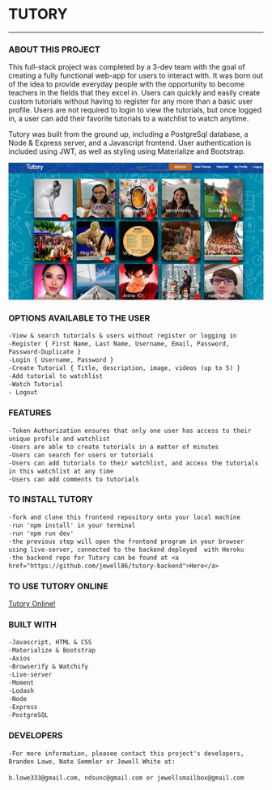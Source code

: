 # TUTORY
------------------------------

### ABOUT THIS PROJECT
This full-stack project was completed by a 3-dev team with the goal of creating a fully functional web-app for users to interact with. It was born out of the idea to provide everyday people with the opportunity to become teachers in the fields that they excel in. Users can quickly and easily create custom tutorials without having to register for any more than a basic user profile. Users are not required to login to view the tutorials, but once logged in, a user can add their favorite tutorials to a watchlist to watch anytime. 

Tutory was built from the ground up, including a PostgreSql database, a Node & Express server, and a Javascript frontend. User authentication is included using JWT, as well as styling using Materialize and Bootstrap. 

<img src ="./style/ScreenshotTutory.png">


### OPTIONS AVAILABLE TO THE USER

    -View & search tutorials & users without register or logging in
    -Register { First Name, Last Name, Username, Email, Password, Password-Duplicate }
    -Login { Username, Password }
    -Create Tutorial { Title, description, image, videos (up to 5) }
    -Add tutorial to watchlist
    -Watch Tutorial
    - Logout  

### FEATURES

    -Token Authorization ensures that only one user has access to their unique profile and watchlist
    -Users are able to create tutorials in a matter of minutes
    -Users can search for users or tutorials
    -Users can add tutorials to their watchlist, and access the tutorials in this watchlist at any time
    -Users can add comments to tutorials


### TO INSTALL TUTORY

    -fork and clone this frontend repository onto your local machine
    -run 'npm install' in your terminal
    -run 'npm run dev'
    -the previous step will open the frontend program in your browser using live-server, connected to the backend deployed  with Heroku
    -the backend repo for Tutory can be found at <a href="https://github.com/jewell86/tutory-backend">Here</a>


### TO USE TUTORY ONLINE

<a href="http://tutory.surge.sh/">Tutory Online!</a>

### BUILT WITH

    -Javascript, HTML & CSS
    -Materialize & Bootstrap
    -Axios
    -Browserify & Watchify
    -Live-server 
    -Moment
    -Lodash
    -Node
    -Express
    -PostgreSQL


### DEVELOPERS

    -For more information, pleasee contact this project's developers, Branden Lowe, Nate Semmler or Jewell White at:   

    b.lowe333@gmail.com, ndsunc@gmail.com or jewellsmailbox@gmail.com 

